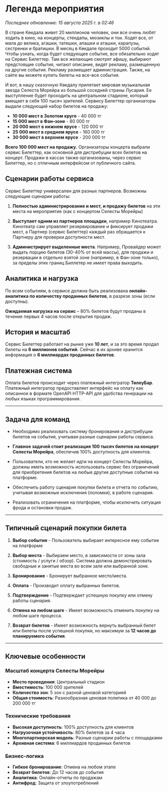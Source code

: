 # Легенда мероприятия

*Последнее обновление: 15 августа 2025 г. в 02:46*

В стране Көкдала живет 20 миллионов человек, они все очень любят ходить в кино, на концерты, стендапы, мюзиклы и тои. Ходят все, от мала до велика, агашки, татешки, апашки и аташки, карапузы, сестренки и братишки. В месяц в Көкдале проходит 5000 событий. Чтобы узнать, когда будет следующее событие, все обязательно ходят на Сервис Билеттер. Там все желающие смотрят афишу, выбирают предстоящие события, читают описание, видят рекламу, размещенную на другие события. Рекламу размещает администрация. Также, на сайте вы можете купить билеты на все-все события.

И вот, в нашу сказочную Көкдалу прилетает мировая музыкальная звезда Селеста Морейра из большой соседней страны Лусария. Ее выступление будет проходить на центральном стадионе, который вмещает в себя 100 тысяч зрителей. Сервису Билеттер организаторы выдали следующий набор билетов на продажу:

- **10 000 мест в Золотом круге** - 40 000 тг
- **15 000 мест в Фан–зоне** - 80 000 тг
- **20 000 мест в нижнем ярусе** - 120 000 тг
- **25 000 мест в среднем ярусе** - 160 000 тг
- **30 000 мест в верхнем ярусе** - 200 000 тг

**Всего 100 000 мест на продажу.** Организаторы концерта выбрали сервис Билеттер, как основной для дистрибуции всех билетов на концерт. Продажи в кассах также организованы, через сервис Билеттер, но с отличным интерфейсом от публичного сайта.

## Сценарии работы сервиса

Сервис Билеттер универсален для разных партнеров. Возможны следующие сценарии работы:

1. **Полностью администрирование и мест, и продажу билетов** на эти места на мероприятие (как с концертом Селесты Морейры)

2. **Выступает одним из партнеров площадки**, например Кинотеатра. Кинотеатр сам управляет резервирование и фиксирует продажи мест, а Партнер (сервис Билеттер) каждый раз обращается к Партнеру для проверки доступности мест.

3. **Администрирует выделенные места**. Например, Провайдер может выдать порцию билетов (30-40% от всей массы), для продажи и резервации в отдельно взятой зоне (например, в Фан-зоне только), за пределы этих границ Биллетер не имеет права выходить.

## Аналитика и нагрузка

По всем событиям, в сервисе должна быть реализована **онлайн-аналитика по количеству проданных билетов**, в разрезе зоны (если доступны).

**Ожидаемая нагрузка на сервис** – 80% билетов будут проданы в течение первых 4 часов после открытия продаж.

## История и масштаб

Сервис Билеттер работает на рынке уже **10 лет**, и за это время продал билеты на **6 миллионов событий**. Сейчас в их архиве хранится информация о **6 миллиардах проданных билетов**.

## Платежная система

Оплата билетов происходит через платежный интегратор **ТөлеуБар**. Платежный интегратор предоставляет интерфейс на оплату как описанное в формате OpenAPI HTTP-API для удобства генерации на любых языках программирования.

---

## Задача для команд

- Необходимо реализовать систему бронирования и дистрибуции билетов на события, учитывая разные сценарии работы сервиса.

- **Главное задачей стоит реализация 100 тысяч билетов на концерт Селесты Морейра**, обеспечив 100% доступность для клиентов.

- Пользователи, кто не желает идти на концерт Селесты Морейра, должны иметь возможность использовать сервис без ограничений для приобретения билетов на любые другие доступные события на платформе.

- Обеспечить работу сценария покупки билета и отчета по событию, учитывая возможные исключения (поломки), в работе сценария.

- Реализовать ограничения на платформе, чтобы исключить ситуация фрода и остановки продаж.

---

## Типичный сценарий покупки билета

1. **Выбор события** - Пользователь выбирает интересное ему событие на платформе

2. **Выбор места** - Выбираем место, в зависимости от зоны зала (стоимость / услуги / обзор). Система должна демонстрировать свободные и занятые места во всем зале или выбранной зоне.

3. **Бронирование** - Бронирует выбранное место/места.

4. **Оплата** - Производит оплату выбранных билетов.

5. **Подтверждение** - Подтверждает успешную покупку или отмену работы сценария.

6. **Отмена на любом шаге** - Имеет возможность отменить покупку на любом шаге процесса.

7. **Возврат билетов** - Имеет возможность вернуть выбранный билет или билеты после успешной покупки, но максимум за **12 часов до планируемого события**.

---

## Ключевые особенности

### Масштаб концерта Селесты Морейры
- **Место проведения**: Центральный стадион
- **Вместимость**: 100 000 зрителей
- **Количество зон**: 5 зон с разной ценовой категорией
- **Общая стоимость**: Разнообразная ценовая политика от 40 000 до 200 000 тг

### Технические требования
- **Высокая доступность**: 100% доступность для клиентов
- **Нагрузочная устойчивость**: 80% билетов за 4 часа
- **Многопартнерская модель**: Разные сценарии работы с площадками
- **Архивная система**: 6 миллиардов проданных билетов

### Бизнес-логика
- **Гибкое бронирование**: Отмена на любом этапе
- **Возврат билетов**: До 12 часов до события
- **Аналитика**: Онлайн-отчеты по продажам
- **Антифрод**: Защита от злоупотреблений
